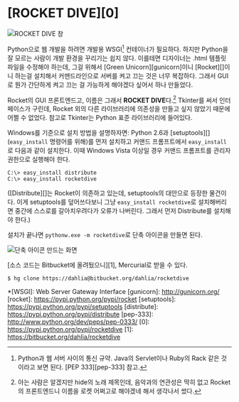 [ROCKET DIVE][0]
================

![ROCKET DIVE 창](https://media.tumblr.com/tumblr_l1z9p9ZVzI1qz6t91.png)

Python으로 웹 개발을 하려면 개발용 WSGI[^1] 컨테이너가 필요하다. 하지만 Python을 잘 모르는 사람이 개발 환경을 꾸리기는 쉽지 않다. 이를테면 디자이너는 .html 템플릿 파일을 수정해야 하는데, 그걸 위해서 [Green Unicorn][gunicorn]이니 [Rocket][]이니 하는걸 설치해서 커맨드라인으로 서버를 켜고 끄는 것은 너무 복잡하다. 그래서 GUI로 뭔가 간단하게 켜고 끄는 걸 가능하게 해야겠다 싶어서 하나 만들었다.

Rocket의 GUI 프론트엔드고, 이름은 그래서 **ROCKET DIVE**다.[^2] Tkinter를 써서 인터페이스가 구린데, Rocket 외의 다른 라이브러리에 의존성을 만들고 싶지 않았기 때문에 어쩔 수 없었다. 참고로 Tkinter는 Python 표준 라이브러리에 들어있다.

Windows를 기준으로 설치 방법을 설명하자면: Python 2.6과 [setuptools][](`easy_install` 명령어를 위해)를 먼저 설치하고 커맨드 프롬프트에서 `easy_install`로 다음과 같이 설치한다. 이때 Windows Vista 이상일 경우 커맨드 프롬프트를 관리자 권한으로 실행해야 한다.

    C:\> easy_install distribute
    C:\> easy_install rocketdive

([Distribute][]는 Rocket이 의존하고 있는데, setuptools의 대안으로 등장한 물건이다. 이게 setuptools를 덮어쓰다보니 그냥 `easy_install rocketdive`로 설치해버리면 중간에 스스로를 갈아치우려다가 오류가 나버린다. 그래서 먼저 Distribute를 설치해야 한다.)

설치가 끝나면 `pythonw.exe -m rocketdive`로 단축 아이콘을 만들면 된다.

![단축 아이콘 만드는 화면](https://media.tumblr.com/tumblr_l1zamhay271qz6t91.png)

[소스 코드는 Bitbucket에 올려뒀으니][1], Mercurial로 받을 수 있다.

    $ hg clone https://dahlia@bitbucket.org/dahlia/rocketdive

[^1]: Python과 웹 서버 사이의 통신 규약. Java의 Servlet이나 Ruby의 Rack 같은 것이라고 보면 된다. [PEP 333][pep-333] 참고.

[^2]: 아는 사람은 알겠지만 hide의 노래 제목인데, 음악과의 연관성은 딱히 없고 Rocket의 프론트엔드니 이름을 로켓 어쩌고로 해야겠네 해서 생각나서 썼다.

*[WSGI]: Web Server Gateway Interface
[gunicorn]: http://gunicorn.org/
[rocket]: https://pypi.python.org/pypi/rocket
[setuptools]: https://pypi.python.org/pypi/setuptools
[distribute]: https://pypi.python.org/pypi/distribute
[pep-333]: http://www.python.org/dev/peps/pep-0333/
[0]: https://pypi.python.org/pypi/rocketdive
[1]: https://bitbucket.org/dahlia/rocketdive
